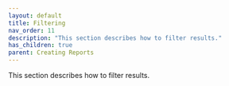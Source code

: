 ```yaml
---
layout: default
title: Filtering
nav_order: 11
description: "This section describes how to filter results."
has_children: true
parent: Creating Reports
---
```

This section describes how to filter results.